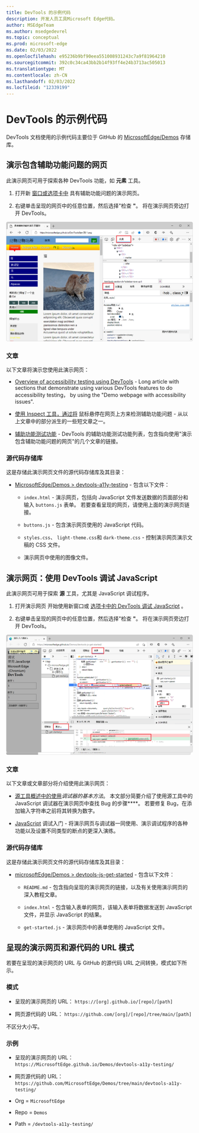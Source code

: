 ```yaml
---
title: DevTools 的示例代码
description: 开发人员工具Microsoft Edge代码。
author: MSEdgeTeam
ms.author: msedgedevrel
ms.topic: conceptual
ms.prod: microsoft-edge
ms.date: 02/03/2022
ms.openlocfilehash: e95236b9bf90eea551008931243c7a9f81964210
ms.sourcegitcommit: 392c0c34ca43bb2b14f93ff4e24b3713ac505013
ms.translationtype: MT
ms.contentlocale: zh-CN
ms.lasthandoff: 02/03/2022
ms.locfileid: "12339199"
---
```

# <a name="sample-code-for-devtools"></a>DevTools 的示例代码

DevTools 文档使用的示例代码主要位于 GitHub 的 [MicrosoftEdge/Demos](https://github.com/MicrosoftEdge/Demos) 存储库。

<!-- A few demos are at other locations, such as Glitch. -->


<!-- ====================================================================== -->
## <a name="demo-webpage-with-accessibility-issues"></a>演示包含辅助功能问题的网页

此演示网页可用于探索各种 DevTools 功能，如 **元素** 工具。

1. 打开新 [窗口或选项卡中](https://MicrosoftEdge.github.io/Demos/devtools-a11y-testing/) 具有辅助功能问题的演示网页。

1. 右键单击呈现的网页中的任意位置，然后选择"检查 **"**。  将在演示网页旁边打开 DevTools。

   <!-- Or, press `F12`, `Ctrl`+`Shift`+`I` (on Windows/Linux), or `Command`+`Option`+`I` (on macOS). -->

!["演示包含辅助功能问题的网页"。](../media/demo-page-with-accessibility-issues.png)


### <a name="articles"></a>文章

以下文章将演示您使用此演示网页：

* [Overview of accessibility testing using DevTools](../accessibility/accessibility-testing-in-devtools.md) - Long article with sections that demonstrate using various DevTools features to do accessibility testing， by using the "Demo webpage with accessibility issues".

* [使用 Inspect 工具，通过将](../accessibility/test-inspect-tool.md) 鼠标悬停在网页上方来检测辅助功能问题 - 从以上文章中的部分派生的一些短文章之一。

* [辅助功能测试功能](../accessibility/reference.md) - DevTools 的辅助功能测试功能列表，包含指向使用"演示包含辅助功能问题的网页"的几个文章的链接。


### <a name="source-code-repo"></a>源代码存储库

这是存储此演示网页文件的源代码存储库及其目录：

* [MicrosoftEdge/Demos > devtools-a11y-testing](https://github.com/MicrosoftEdge/Demos/tree/main/devtools-a11y-testing) - 包含以下文件：

   * `index.html` - 演示网页，包括向 JavaScript 文件发送数据的页面部分和输入 `buttons.js` 表单。  若要查看呈现的网页，请使用上面的演示网页链接。

   * `buttons.js` - 包含演示网页使用的 JavaScript 代码。

   * `styles.css`、 `light-theme.css`和 `dark-theme.css` - 控制演示网页演示文稿的 CSS 文件。

   * 演示网页中使用的图像文件。


<!-- ====================================================================== -->
## <a name="demo-webpage-debugging-javascript-with-devtools"></a>演示网页：使用 DevTools 调试 JavaScript

此演示网页可用于探索 **源** 工具，尤其是 JavaScript 调试程序。

1. 打开演示网页 开始使用新窗口或 [选项卡中的 DevTools 调试 JavaScript](https://MicrosoftEdge.github.io/Demos/devtools-js-get-started/) 。

1. 右键单击呈现的网页中的任意位置，然后选择"检查 **"**。  将在演示网页旁边打开 DevTools。

   <!-- Or, press `F12`, `Ctrl`+`Shift`+`I` (on Windows/Linux), or `Command`+`Option`+`I` (on macOS). -->

!["使用 DevTools 调试 JavaScript 入门"演示网页。](../media/using-debug-js-demo-page.png)


### <a name="articles"></a>文章

以下文章或文章部分将介绍使用此演示网页：

* [源工具概述中的使用](../sources/index.md#the-basic-approach-to-using-a-debugger)_调试器的基本方法_。  本文部分简要介绍了使用源工具中的 JavaScript 调试器在演示网页中查找 Bug 的步骤****。  若要修复 Bug，在添加输入字符串之前将其转换为数字。

* [JavaScript](../javascript/index.md) 调试入门 - 将演示网页与调试器一同使用、演示调试程序的各种功能以及设置不同类型的断点的更深入演练。


### <a name="source-code-repo"></a>源代码存储库

这是存储此演示网页文件的源代码存储库及其目录：

* [microsoftEdge/Demos > devtools-js-get-started](https://github.com/MicrosoftEdge/Demos/tree/main/devtools-js-get-started) - 包含以下文件：

   *  `README.md` - 包含指向呈现的演示网页的链接，以及有关使用演示网页的深入教程文章。

   *  `index.html` - 包含输入表单的网页，该输入表单将数据发送到 JavaScript 文件，并显示 JavaScript 的结果。

   *  `get-started.js` - 演示网页中的表单使用的 JavaScript 文件。


<!-- ====================================================================== -->
## <a name="url-patterns-for-rendered-demo-webpages-and-source-code"></a>呈现的演示网页和源代码的 URL 模式

若要在呈现的演示网页的 URL 与 GitHub 的源代码 URL 之间转换，模式如下所示。


### <a name="pattern"></a>模式

*  呈现的演示网页的 URL： `https://[org].github.io/[repo]/[path]`

*  网页源代码的 URL： `https://github.com/[org]/[repo]/tree/main/[path]`

不区分大小写。


### <a name="example"></a>示例

*  呈现的演示网页的 URL： `https://MicrosoftEdge.github.io/Demos/devtools-a11y-testing/`

*  网页源代码的 URL： `https://github.com/MicrosoftEdge/Demos/tree/main/devtools-a11y-testing/`

*  Org = `MicrosoftEdge`
*  Repo = `Demos`
*  Path = `/devtools-a11y-testing/`

